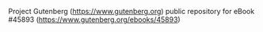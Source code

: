 Project Gutenberg (https://www.gutenberg.org) public repository for eBook #45893 (https://www.gutenberg.org/ebooks/45893)
